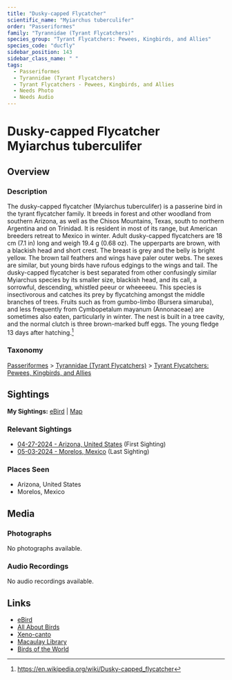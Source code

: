 ```yaml
---
title: "Dusky-capped Flycatcher"
scientific_name: "Myiarchus tuberculifer"
order: "Passeriformes"
family: "Tyrannidae (Tyrant Flycatchers)"
species_group: "Tyrant Flycatchers: Pewees, Kingbirds, and Allies"
species_code: "ducfly"
sidebar_position: 143
sidebar_class_name: " "
tags: 
  - Passeriformes
  - Tyrannidae (Tyrant Flycatchers)
  - Tyrant Flycatchers - Pewees, Kingbirds, and Allies
  - Needs Photo
  - Needs Audio
---
```


# Dusky-capped Flycatcher <span className='sci_name'>Myiarchus tuberculifer</span>

## Overview

### Description
The dusky-capped flycatcher (Myiarchus tuberculifer) is a passerine bird in the tyrant flycatcher family. It breeds in forest and other woodland from southern Arizona, as well as the Chisos Mountains, Texas, south to northern Argentina and on Trinidad. It is resident in most of its range, but American breeders retreat to Mexico in winter.
Adult dusky-capped flycatchers are 18 cm (7.1 in) long and weigh 19.4 g (0.68 oz). The upperparts are brown, with a blackish head and short crest. The breast is grey and the belly is bright yellow. The brown tail feathers and wings have paler outer webs. The sexes are similar, but young birds have rufous edgings to the wings and tail.
The dusky-capped flycatcher is best separated from other confusingly similar Myiarchus species by its smaller size, blackish head, and its call, a sorrowful, descending, whistled peeur or wheeeeeu.
This species is insectivorous and catches its prey by flycatching amongst the middle branches of trees. Fruits such as from gumbo-limbo (Bursera simaruba), and less frequently from Cymbopetalum mayanum (Annonaceae) are sometimes also eaten, particularly in winter. The nest is built in a tree cavity, and the normal clutch is three brown-marked buff eggs. The young fledge 13 days after hatching.[^1]

[^1]: https://en.wikipedia.org/wiki/Dusky-capped_flycatcher

### Taxonomy
[Passeriformes](/tags/passeriformes) > [Tyrannidae (Tyrant Flycatchers)](/tags/tyrannidae-tyrant-flycatchers) > [Tyrant Flycatchers: Pewees, Kingbirds, and Allies](/tags/tyrant-flycatchers-pewees-kingbirds-and-allies)


## Sightings

**My Sightings:** [eBird](https://ebird.org/lifelist?r=world&time=life&spp=ducfly) | [Map](/map?species_code=ducfly)

### Relevant Sightings

* [04-27-2024 - Arizona, United States](https://ebird.org/checklist/S170587140) (First Sighting)
* [05-03-2024 - Morelos, Mexico](https://ebird.org/checklist/S171768281) (Last Sighting)

### Places Seen

* Arizona, United States
* Morelos, Mexico



## Media
### Photographs
No photographs available.

### Audio Recordings
No audio recordings available.

## Links
* [eBird](https://ebird.org/species/ducfly) 
* [All About Birds](https://www.allaboutbirds.org/guide/ducfly) 
* [Xeno-canto](https://www.xeno-canto.org/species/myiarchus-tuberculifer) 
* [Macaulay Library](https://search.macaulaylibrary.org/catalog?taxonCode=ducfly&sort=rating_rank_desc)
* [Birds of the World](https://birdsoftheworld.org/bow/species/ducfly)
